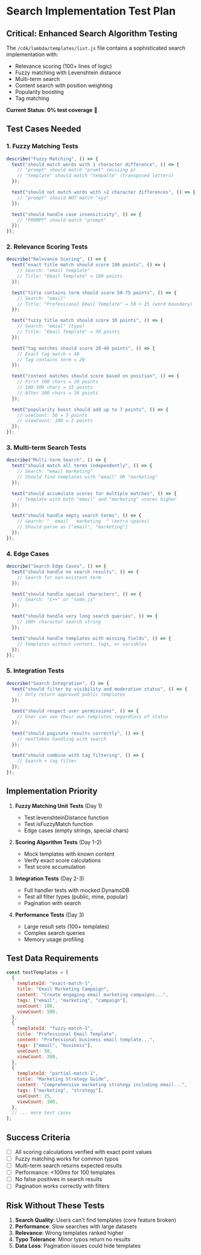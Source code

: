 # Search Implementation Test Plan

## Critical: Enhanced Search Algorithm Testing

The `/cdk/lambda/templates/list.js` file contains a sophisticated search implementation with:

- Relevance scoring (100+ lines of logic)
- Fuzzy matching with Levenshtein distance
- Multi-term search
- Content search with position weighting
- Popularity boosting
- Tag matching

**Current Status: 0% test coverage** 🚨

## Test Cases Needed

### 1. Fuzzy Matching Tests

```javascript
describe("Fuzzy Matching", () => {
  test("should match words with 1 character difference", () => {
    // "prompt" should match "promt" (missing p)
    // "template" should match "tempalte" (transposed letters)
  });

  test("should not match words with >2 character differences", () => {
    // "prompt" should NOT match "xyz"
  });

  test("should handle case insensitivity", () => {
    // "PROMPT" should match "prompt"
  });
});
```

### 2. Relevance Scoring Tests

```javascript
describe("Relevance Scoring", () => {
  test("exact title match should score 100 points", () => {
    // Search: "email template"
    // Title: "Email Template" = 100 points
  });

  test("title contains term should score 50-75 points", () => {
    // Search: "email"
    // Title: "Professional Email Template" = 50 + 25 (word boundary)
  });

  test("fuzzy title match should score 30 points", () => {
    // Search: "emial" (typo)
    // Title: "Email Template" = 30 points
  });

  test("tag matches should score 20-40 points", () => {
    // Exact tag match = 40
    // Tag contains term = 20
  });

  test("content matches should score based on position", () => {
    // First 100 chars = 20 points
    // 100-300 chars = 15 points
    // After 300 chars = 10 points
  });

  test("popularity boost should add up to 7 points", () => {
    // useCount: 50 = 5 points
    // viewCount: 100 = 2 points
  });
});
```

### 3. Multi-term Search Tests

```javascript
describe("Multi-term Search", () => {
  test("should match all terms independently", () => {
    // Search: "email marketing"
    // Should find templates with "email" OR "marketing"
  });

  test("should accumulate scores for multiple matches", () => {
    // Template with both "email" and "marketing" scores higher
  });

  test("should handle empty search terms", () => {
    // Search: "  email   marketing  " (extra spaces)
    // Should parse as ["email", "marketing"]
  });
});
```

### 4. Edge Cases

```javascript
describe("Search Edge Cases", () => {
  test("should handle no search results", () => {
    // Search for non-existent term
  });

  test("should handle special characters", () => {
    // Search: "C++" or "node.js"
  });

  test("should handle very long search queries", () => {
    // 100+ character search string
  });

  test("should handle templates with missing fields", () => {
    // Templates without content, tags, or variables
  });
});
```

### 5. Integration Tests

```javascript
describe("Search Integration", () => {
  test("should filter by visibility and moderation status", () => {
    // Only return approved public templates
  });

  test("should respect user permissions", () => {
    // User can see their own templates regardless of status
  });

  test("should paginate results correctly", () => {
    // nextToken handling with search
  });

  test("should combine with tag filtering", () => {
    // Search + tag filter
  });
});
```

## Implementation Priority

1. **Fuzzy Matching Unit Tests** (Day 1)

   - Test levenshteinDistance function
   - Test isFuzzyMatch function
   - Edge cases (empty strings, special chars)

2. **Scoring Algorithm Tests** (Day 1-2)

   - Mock templates with known content
   - Verify exact score calculations
   - Test score accumulation

3. **Integration Tests** (Day 2-3)

   - Full handler tests with mocked DynamoDB
   - Test all filter types (public, mine, popular)
   - Pagination with search

4. **Performance Tests** (Day 3)
   - Large result sets (100+ templates)
   - Complex search queries
   - Memory usage profiling

## Test Data Requirements

```javascript
const testTemplates = [
  {
    templateId: "exact-match-1",
    title: "Email Marketing Campaign",
    content: "Create engaging email marketing campaigns...",
    tags: ["email", "marketing", "campaign"],
    useCount: 100,
    viewCount: 500,
  },
  {
    templateId: "fuzzy-match-1",
    title: "Professional Email Template",
    content: "Professional business email template...",
    tags: ["email", "business"],
    useCount: 50,
    viewCount: 200,
  },
  {
    templateId: "partial-match-1",
    title: "Marketing Strategy Guide",
    content: "Comprehensive marketing strategy including email...",
    tags: ["marketing", "strategy"],
    useCount: 25,
    viewCount: 100,
  },
  // ... more test cases
];
```

## Success Criteria

- [ ] All scoring calculations verified with exact point values
- [ ] Fuzzy matching works for common typos
- [ ] Multi-term search returns expected results
- [ ] Performance: <100ms for 100 templates
- [ ] No false positives in search results
- [ ] Pagination works correctly with filters

## Risk Without These Tests

1. **Search Quality**: Users can't find templates (core feature broken)
2. **Performance**: Slow searches with large datasets
3. **Relevance**: Wrong templates ranked higher
4. **Typo Tolerance**: Minor typos return no results
5. **Data Loss**: Pagination issues could hide templates
